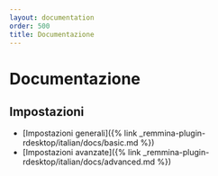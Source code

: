 ```yaml
---
layout: documentation
order: 500
title: Documentazione
---
```

# Documentazione

## Impostazioni

* [Impostazioni generali]({% link _remmina-plugin-rdesktop/italian/docs/basic.md %})
* [Impostazioni avanzate]({% link _remmina-plugin-rdesktop/italian/docs/advanced.md %})
